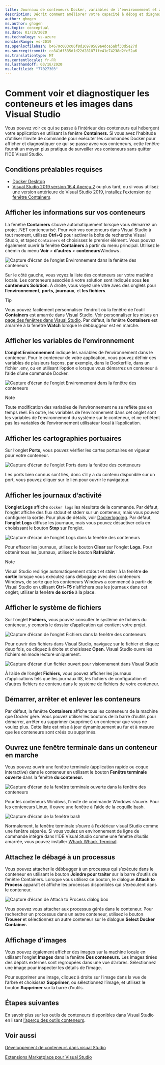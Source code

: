 ```yaml
---
title: Journaux de conteneurs Docker, variables de l’environnement et accès au système de fichiers
description: Décrit comment améliorer votre capacité à débog et diagnostiquer vos applications basées sur des conteneurs dans Visual Studio en utilisant une fenêtre d’outils pour voir ce qui se passe à l’intérieur des conteneurs qui hébergent votre application.
author: ghogen
ms.author: ghogen
ms.topic: conceptual
ms.date: 01/20/2020
ms.technology: vs-azure
monikerRange: vs-2019
ms.openlocfilehash: b4670c003c06f8d16979589a4dce5abf33d5e27d
ms.sourcegitcommit: cc841df335d1d22d281871fe41e74238d2fc52a6
ms.translationtype: MT
ms.contentlocale: fr-FR
ms.lasthandoff: 03/18/2020
ms.locfileid: "77027303"
---
```

# <a name="how-to-view-and-diagnose-containers-and-images-in-visual-studio"></a>Comment voir et diagnostiquer les conteneurs et les images dans Visual Studio

Vous pouvez voir ce qui se passe à l’intérieur des conteneurs qui hébergent votre application en utilisant la fenêtre **Containers.** Si vous avez l’habitude d’utiliser l’invite de commande pour exécuter les commandes Docker pour afficher et diagnostiquer ce qui se passe avec vos conteneurs, cette fenêtre fournit un moyen plus pratique de surveiller vos conteneurs sans quitter l’IDE Visual Studio.

## <a name="prerequisites"></a>Conditions préalables requises

- [Docker Desktop](https://hub.docker.com/editions/community/docker-ce-desktop-windows)
- [Visual Studio 2019 version 16.4 Aperçu 2](https://visualstudio.microsoft.com/downloads) ou plus tard, ou si vous utilisez une version antérieure de Visual Studio 2019, installez l’extension [de fenêtre Containers](https://marketplace.visualstudio.com/items?itemName=ms-azuretools.vs-containers-tools-extensions).

## <a name="view-information-about-your-containers"></a>Afficher les informations sur vos conteneurs

La fenêtre **Containers** s’ouvre automatiquement lorsque vous démarrez un projet .NET conteneurisé. Pour voir vos conteneurs dans Visual Studio à tout moment, utilisez **Ctrl**+**Q** pour activer la boîte de recherche Visual Studio, et tapez `Containers` et choisissez le premier élément. Vous pouvez également ouvrir la fenêtre **Containers** à partir du menu principal. Utilisez le chemin du menu **Voir** > **d’autres** > **conteneurs**Windows .  

![Capture d’écran de l’onglet Environnement dans la fenêtre des conteneurs](media/view-and-diagnose-containers/container-window.png)

Sur le côté gauche, vous voyez la liste des conteneurs sur votre machine locale. Les conteneurs associés à votre solution sont indiqués sous **les conteneurs Solution**. À droite, vous voyez une vitre avec des onglets pour **l’environnement,** **ports,** **journaux,** et **les fichiers**.

> [!TIP]
> Vous pouvez facilement personnaliser l’endroit où la fenêtre de l’outil **Containers** est amarrée dans Visual Studio. Voir [personnaliser les mises en page des fenêtres dans Visual Studio](../ide/customizing-window-layouts-in-visual-studio.md). Par défaut, la fenêtre **Containers** est amarrée à la fenêtre **Watch** lorsque le débbuggeur est en marche.

## <a name="view-environment-variables"></a>Afficher les variables de l’environnement

**L’onglet Environnement** indique les variables de l’environnement dans le conteneur. Pour le conteneur de votre application, vous pouvez définir ces variables de plusieurs façons, par exemple, dans le Dockerfile, dans un fichier .env, ou en utilisant l’option e lorsque vous démarrez un conteneur à l’aide d’une commande Docker.

![Capture d’écran de l’onglet Environnement dans la fenêtre des conteneurs](media/view-and-diagnose-containers/containers-environment-vars.png)

> [!NOTE]
> Toute modification des variables de l’environnement ne se reflète pas en temps réel. En outre, les variables de l’environnement dans cet onglet sont les variables de l’environnement du système sur le conteneur, et ne reflètent pas les variables de l’environnement utilisateur local à l’application.

## <a name="view-port-mappings"></a>Afficher les cartographies portuaires

Sur l’onglet **Ports,** vous pouvez vérifier les cartes portuaires en vigueur pour votre conteneur.

![Capture d’écran de l’onglet Ports dans la fenêtre des conteneurs](media/view-and-diagnose-containers/containers-ports.png)

Les ports bien connus sont liés, donc s’il y a du contenu disponible sur un port, vous pouvez cliquer sur le lien pour ouvrir le navigateur.

## <a name="view-logs"></a>Afficher les journaux d’activité

**L’onglet Logs** affiche `docker logs` les résultats de la commande. Par défaut, l’onglet affiche des flux stdout et stderr sur un conteneur, mais vous pouvez configurer la sortie. Pour plus de détails, voir [Dockerlogging](https://docs.docker.com/config/containers/logging/).  Par défaut, **l’onglet Logs** diffuse les journaux, mais vous pouvez désactiver cela en choisissant le bouton **Stop** sur l’onglet.

![Capture d’écran de l’onglet Logs dans la fenêtre des conteneurs](media/view-and-diagnose-containers/containers-logs.png)

Pour effacer les journaux, utilisez le bouton **Clear** sur l’onglet **Logs.**  Pour obtenir tous les journaux, utilisez le bouton **Rafraîchir.**

> [!NOTE]
> Visual Studio redirige automatiquement stdout et stderr à la fenêtre **de sortie** lorsque vous exécutez sans débogage avec des conteneurs Windows, de sorte que les conteneurs Windows a commencé à partir de Visual Studio en utilisant **Ctrl**+**F5** n’affichera pas les journaux dans cet onglet; utiliser la fenêtre **de sortie** à la place.

## <a name="view-the-filesystem"></a>Afficher le système de fichiers

Sur l’onglet **Fichiers,** vous pouvez consulter le système de fichiers du conteneur, y compris le dossier d’application qui contient votre projet.

![Capture d’écran de l’onglet Fichiers dans la fenêtre des conteneurs](media/view-and-diagnose-containers/container-filesystem.png)

Pour ouvrir des fichiers dans Visual Studio, naviguez sur le fichier et cliquez deux fois, ou cliquez à droite et choisissez **Open**. Visual Studio ouvre les fichiers en mode lecture uniquement.

![Capture d’écran d’un fichier ouvert pour visionnement dans Visual Studio](media/view-and-diagnose-containers/container-file-open.png)

À l’aide de l’onglet **Fichiers,** vous pouvez afficher les journaux d’applications tels que les journaux IIS, les fichiers de configuration et d’autres fichiers de contenu dans le système de fichiers de votre conteneur.

## <a name="start-stop-and-remove-containers"></a>Démarrer, arrêter et enlever les conteneurs

Par défaut, la fenêtre **Containers** affiche tous les conteneurs de la machine que Docker gère. Vous pouvez utiliser les boutons de la barre d’outils pour démarrer, arrêter ou supprimer (supprimer) un conteneur que vous ne voulez plus.  Cette liste est mise à jour dynamiquement au fur et à mesure que les conteneurs sont créés ou supprimés.

## <a name="open-a-terminal-window-in-a-running-container"></a>Ouvrez une fenêtre terminale dans un conteneur en marche

Vous pouvez ouvrir une fenêtre terminale (application rapide ou coque interactive) dans le conteneur en utilisant le bouton **Fenêtre terminale ouverte** dans la fenêtre **du conteneur.**

![Capture d’écran de la fenêtre terminale ouverte dans la fenêtre des conteneurs](media/view-and-diagnose-containers/containers-open-terminal-window.png)

Pour les conteneurs Windows, l’invite de commande Windows s’ouvre. Pour les conteneurs Linux, il ouvre une fenêtre à l’aide de la coquille bash.

![Capture d’écran de la fenêtre bash](media/view-and-diagnose-containers/container-bash-window.png)

Normalement, la fenêtre terminale s’ouvre à l’extérieur visual Studio comme une fenêtre séparée. Si vous voulez un environnement de ligne de commande intégré dans l’IDE Visual Studio comme une fenêtre d’outils amarrée, vous pouvez installer [Whack Whack Terminal](https://marketplace.visualstudio.com/items?itemName=DanielGriffen.WhackWhackTerminal).

## <a name="attach-the-debugger-to-a-process"></a>Attachez le débagé à un processus

Vous pouvez attacher le débbugger à un processus qui s’exécute dans le conteneur en utilisant le bouton **Joindre pour traiter** sur la barre d’outils de fenêtre Containers. Lorsque vous utilisez ce bouton, le dialogue **Attach to Process** apparaît et affiche les processus disponibles qui s’exécutent dans le conteneur.  

![Capture d’écran de Attach to Process dialog box](media/view-and-diagnose-containers/containers-attach-to-process.jpg)

Vous pouvez vous attacher aux processus gérés dans le conteneur. Pour rechercher un processus dans un autre conteneur, utilisez le bouton **Trouver** et sélectionnez un autre conteneur sur le dialogue **Select Docker Container.**

## <a name="viewing-images"></a>Affichage d’images

Vous pouvez également afficher des images sur la machine locale en utilisant l’onglet **Images** dans la fenêtre **Des conteneurs.** Les images tirées des dépôts externes sont regroupées dans une vue d’arbres. Sélectionnez une image pour inspecter les détails de l’image.

Pour supprimer une image, cliquez à droite sur l’image dans la vue de l’arbre et choisissez **Supprimer,** ou sélectionnez l’image, et utilisez le bouton **Supprimer** sur la barre d’outils.

## <a name="next-steps"></a>Étapes suivantes

En savoir plus sur les outils de conteneurs disponibles dans Visual Studio en lisant [l’aperçu des outils conteneurs](overview.md).

## <a name="see-also"></a>Voir aussi

[Développement de conteneurs dans visual Studio](/visualstudio/containers)

[Extensions Marketplace pour Visual Studio](https://marketplace.visualstudio.com/)
